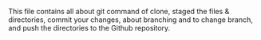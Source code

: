 This file contains all about git command of clone, staged the files & directories, commit your changes, about branching and to change branch, and push the directories to the Github repository.

